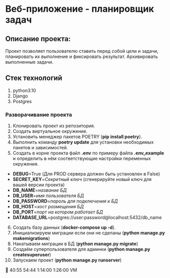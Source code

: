 # Веб-приложение - планировщик задач


## Описание проекта:
Проект позволяет пользователю ставить перед собой цели и задачи, планировать их
выполнение и фиксировать результат. Архивировать выполненные задачи.

## Стек технологий
1. python3.10
2. Django
3. Postgres

### Разворачивание проекта
01. Клонировать проект из репозитория.
02. Создать виртуальное окружение.
03. Установить менеджер пакетов POETRY  (**pip install poetry**).
04. Выполнить команду **poetry update** для установки необходимых пакетов и зависимостей.
05. Создать в корне проекта файл **.env** по примеру файла **.env_example** и определить в нём
соответствующие настройки переменных окружения.


   - **DEBUG**=True (Для PROD сервера должен быть установлен в False)
   - **SECRET_KEY**=*Секретный ключ* (сгенерируйте новый ключ для вашей версии проекта)
   - **DB_NAME**=*название БД*
   - **DB_USER**=*имя пользователя БД*
   - **DB_PASSWORD**=*пароль для подключения к БД*
   - **DB_HOST**=*хост размещения БД*
   - **DB_PORT**=*порт на котором работает БД*
   - **DATABASE_URL**=postgres://user:password@localhost:5432/db_name


06. Создать базу данных (**docker-compose up -d**).
07. Инициализируем миграции если они не сделаны (**python manage.py makemigrations**)
08. Накатываем миграции в БД (**python manage.py migrate**)
09. Создаём суперпользователя для админки (**python manage.py createsuperuser**)
10. Запускаем проект (**python manage.py runserver**)

:hammer:
40:55
54:44
1:14:00
1:26:00 VM
